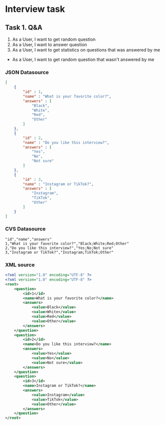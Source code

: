 # Interview task

## Task 1. Q&A

1) As a User, I want to get random question
2) As a User, I want to answer question
3) As a User, I want to get statistics on questions that was answered by me

* As a User, I want to get random question that wasn't answered by me

### JSON Datasource
```json
[
    {      
        "id" : 1,      
        "name" : "What is your favorite color?",
        "answers" : [
            "Black",
            "White",
            "Red",
            "Other"
        ]  
    },
    {
        "id" : 2,
        "name" : "Do you like this interview?",
        "answers" : [
            "Yes",
            "No",
            "Not sure"
        ]  
    },
    {
        "id" : 3,
        "name" : "Instagram or TikTok?",
        "answers" : [
            "Instagram",
            "TikTok",
            "Other"
        ]  
    }
]
```

### CVS Datasource
```cvs
"id","name","answers"
1,"What is your favorite color?","Black;White;Red;Other"
2,"Do you like this interview?","Yes;No;Not sure"
3,"Instagram or TikTok?","Instagram;TikTok;Other"
```

### XML source
```xml
<?xml version="1.0" encoding="UTF-8" ?>
<?xml version="1.0" encoding="UTF-8" ?>
<root>
    <question>
        <id>1</id>
        <name>What is your favorite color?</name>
        <answers>
            <value>Black</value>
            <value>White</value>
            <value>Red</value>
            <value>Other</value>
        </answers>
    </question>
    <question>
        <id>2</id>
        <name>Do you like this interview?</name>
        <answers>
            <value>Yes</value>
            <value>No</value>
            <value>Not sure</value>
        </answers>
    </question>
    <question>
        <id>3</id>
        <name>Instagram or TikTok?</name>
        <answers>
            <value>Instagram</value>
            <value>TikTok</value>
            <value>Other</value>
        </answers>
    </question>
</root>
```
